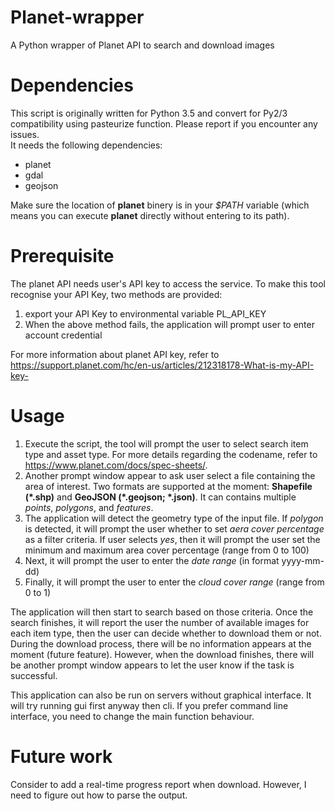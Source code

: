 # Planet-wrapper
A Python wrapper of Planet API to search and download images
# Dependencies  
This script is originally written for Python 3.5 and convert for Py2/3 compatibility using pasteurize function. Please report if you encounter any issues.  
It needs the following dependencies:  
- planet  
- gdal  
- geojson  
  
Make sure the location of **planet** binery is in your _$PATH_ variable (which means you can execute **planet** directly without entering to its path).  
# Prerequisite  
The planet API needs user's API key to access the service. To make this tool recognise your API Key, two methods are provided:  
1. export your API Key to environmental variable PL_API_KEY    
3. When the above method fails, the application will prompt user to enter account credential    
  
For more information about planet API key, refer to https://support.planet.com/hc/en-us/articles/212318178-What-is-my-API-key-  
# Usage  
1. Execute the script, the tool will prompt the user to select search item type and asset type. For more details regarding the codename, refer to https://www.planet.com/docs/spec-sheets/.  
2. Another prompt window appear to ask user select a file containing the area of interest. Two formats are supported at the moment: **Shapefile (\*.shp)** and **GeoJSON (\*.geojson; \*.json)**. It can contains multiple _points_, _polygons_, and _features_.  
3. The application will detect the geometry type of the input file. If _polygon_ is detected, it will prompt the user whether to set _aera cover percentage_ as a filter criteria. If user selects _yes_, then it will prompt the user set the minimum and maximum area cover percentage (range from 0 to 100)  
4. Next, it will prompt the user to enter the _date range_ (in format yyyy-mm-dd)  
5. Finally, it will prompt the user to enter the _cloud cover range_ (range from 0 to 1)  
  
The application will then start to search based on those criteria. Once the search finishes, it will report the user the number of available images for each item type, then the user can decide whether to download them or not. During the download process, there will be no information appears at the moment (future feature). However, when the download finishes, there will be another prompt window appears to let the user know if the task is successful.  
  
This application can also be run on servers without graphical interface. It will try running gui first anyway then cli. If you prefer command line interface, you need to change the main function behaviour.  
# Future work  
Consider to add a real-time progress report when download. However, I need to figure out how to parse the output.
